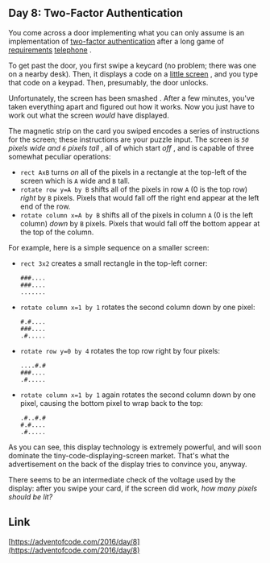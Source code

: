 ## Day 8: Two-Factor Authentication

You come across a door implementing what you can only assume is an implementation of [two-factor authentication](https://en.wikipedia.org/wiki/Multi-factor_authentication) after a long game of [requirements](https://en.wikipedia.org/wiki/Requirement) [telephone](https://en.wikipedia.org/wiki/Chinese_whispers) .

To get past the door, you first swipe a keycard (no problem; there was one on a nearby desk). Then, it displays a code on a [little screen](https://www.google.com/search?q=tiny+lcd&tbm=isch) , and you type that code on a keypad. Then, presumably, the door unlocks.

Unfortunately, the screen has been smashed . After a few minutes, you've taken everything apart and figured out how it works. Now you just have to work out what the screen _would_ have displayed.

The magnetic strip on the card you swiped encodes a series of instructions for the screen; these instructions are your puzzle input. The screen is _`50` pixels wide and `6` pixels tall_ , all of which start _off_ , and is capable of three somewhat peculiar operations:

- `rect AxB` turns _on_ all of the pixels in a rectangle at the top-left of the screen which is `A` wide and `B` tall.
- `rotate row y=A by B` shifts all of the pixels in row `A` (0 is the top row) _right_ by `B` pixels. Pixels that would fall off the right end appear at the left end of the row.
- `rotate column x=A by B` shifts all of the pixels in column `A` (0 is the left column) _down_ by `B` pixels. Pixels that would fall off the bottom appear at the top of the column.

For example, here is a simple sequence on a smaller screen:

- `rect 3x2` creates a small rectangle in the top-left corner:

      ###....
      ###....
      .......

- `rotate column x=1 by 1` rotates the second column down by one pixel:

      #.#....
      ###....
      .#.....

- `rotate row y=0 by 4` rotates the top row right by four pixels:

      ....#.#
      ###....
      .#.....

- `rotate column x=1 by 1` again rotates the second column down by one pixel, causing the bottom pixel to wrap back to the top:

      .#..#.#
      #.#....
      .#.....

As you can see, this display technology is extremely powerful, and will soon dominate the tiny-code-displaying-screen market. That's what the advertisement on the back of the display tries to convince you, anyway.

There seems to be an intermediate check of the voltage used by the display: after you swipe your card, if the screen did work, _how many pixels should be lit?_

## Link

[https://adventofcode.com/2016/day/8](https://adventofcode.com/2016/day/8)
